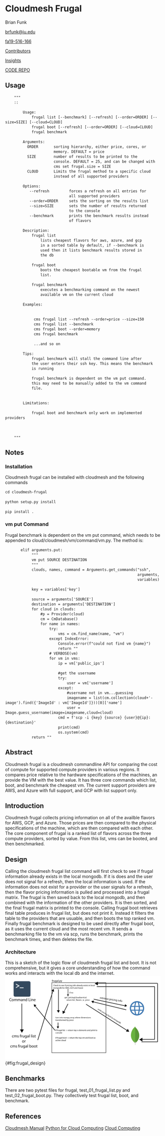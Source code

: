 # Cloudmesh Frugal

Brian Funk

brfunk@iu.edu

[fa19-516-166](https://github.com/cloudmesh-community/fa19-516-166)

[Contributors](https://github.com/cloudmesh-community/fa19-516-166/graphs/contributors)

[Insights](https://github.com/cloudmesh-community/fa19-516-166/pulse)

[CODE REPO](https://github.com/cloudmesh/cloudmesh-frugal)

## Usage

        """
        ::

            Usage:
                frugal list [--benchmark] [--refresh] [--order=ORDER] [--size=SIZE] [--cloud=CLOUD]
                frugal boot [--refresh] [--order=ORDER] [--cloud=CLOUD]
                frugal benchmark

            Arguments:
              ORDER       sorting hierarchy, either price, cores, or
                          memory. DEFAULT = price
              SIZE        number of results to be printed to the
                          console. DEFAULT = 25, and can be changed with
                          cms set frugal.size = SIZE
              CLOUD       Limits the frugal method to a specific cloud
                          instead of all supported providers

            Options:
               --refresh         forces a refresh on all entries for
                                 all supported providers
               --order=ORDER     sets the sorting on the results list
               --size=SIZE       sets the number of results returned
                                 to the console
               --benchmark       prints the benchmark results instead
                                 of flavors

            Description:
                frugal list
                    lists cheapest flavors for aws, azure, and gcp
                    in a sorted table by default, if --benchmark is
                    used then it lists benchmark results stored in
                    the db

                frugal boot
                    boots the cheapest bootable vm from the frugal
                    list.

                frugal benchmark
                    executes a benchmarking command on the newest
                    available vm on the current cloud

            Examples:


                 cms frugal list --refresh --order=price --size=150
                 cms frugal list --benchmark
                 cms frugal boot --order=memory
                 cms frugal benchmark

                 ...and so on

            Tips:
                frugal benchmark will stall the command line after
                the user enters their ssh key. This means the benchmark
                is running

                frugal benchmark is dependent on the vm put command.
                this may need to be manually added to the vm command
                file.


            Limitations:

                frugal boot and benchmark only work on implemented providers



        """
        
## Notes

### Installation

Cloudmesh frugal can be installed with cloudmesh and the following commands

```
cd cloudmesh-frugal

python setup.py install

pip install .
```

### vm put Command

Frugal benchmark is dependent on the vm put command, which needs to be appended to cloud/cloudmesh/vm/command/vm.py. The method is:
```
       elif arguments.put:
            """
            vm put SOURCE DESTINATION
            """
            clouds, names, command = Arguments.get_commands("ssh",
                                                            arguments,
                                                            variables)

            key = variables['key']

            source = arguments['SOURCE']
            destination = arguments['DESTINATION']
            for cloud in clouds:
                #p = Provider(cloud)
                cm = CmDatabase()
                for name in names:
                    try:
                        vms = cm.find_name(name, "vm")
                    except IndexError:
                        Console.error(f"could not find vm {name}")
                        return ""
                    # VERBOSE(vm)
                    for vm in vms:
                        ip = vm['public_ips']

                        #get the username
                        try:
                            user = vm['username']
                        except:
                            #username not in vm...guessing
                            imagename = list(cm.collection(cloud+'-image').find({'ImageId' : vm['ImageId']}))[0]['name']
                            user = Image.guess_username(image=imagename,cloud=cloud)
                        cmd = f'scp -i {key} {source} {user}@{ip}:{destination}'
                        print(cmd)
                        os.system(cmd)
            return ""
```

## Abstract

Cloudmesh frugal is a cloudmesh commandline API for comparing the cost of compute for supported compute providers in various regions.
It compares price relative to the hardware specifications of the machines, an provide the VM with the best value. It has three core
commands which list, boot, and benchmark the cheapest vm. The current support providers are AWS, and Azure with full support, and GCP 
with list support only. 


## Introduction

Cloudmesh frugal collects pricing information on all of the availble flavors for AWS, GCP, and Azure. Those prices are then
compared to the physical specifications of the machine, which are then compared with each other. The core component of frugal is a
ranked list of flavors across the three compute providers, sorted by value. From this list, vms can be booted, and then benchmarked. 


## Design

Calling the cloudmesh frugal list command will first check to see if frugal information already exists in the local mongodb. If it is
does and the user does not signal for a refresh, then the local information is used. If the information does not exist for a provider
or the user signals for a refresh, then the flavor pricing information is pulled and processed into a frugal matrix. The frugal
is then saved back to the local mongodb, and then combined with the information of the other providers. It is then sorted, and the 
final frugal matrix is printed to the console. Calling frugal boot retrieves final table produces in frugal list, but does not
print it. Instead it filters the table to the providers that are usuable, and then boots the top ranked vm. Finally frugal benchmark
is designed to be used directly after frugal boot, as it uses the current cloud and the most recent vm. It sends a benchmarking file
to the vm via scp, runs the benchmark, prints the benchmark times, and then deletes the file.

### Architecture

This is a sketch of the logic flow of cloudmesh frugal list and boot. It is not comprehensive, but it gives a core understanding
of how the command works and interacts with the local db and the internet.
![Very rough architecture/design diagram](images/frugal_design.png){#fig:frugal_design}


## Benchmarks

There are two pytest files for frugal, test_01_frugal_list.py and test_02_frugal_boot.py. They collectively test frugal list, boot,
and benchmark.

## References

[Cloudmesh Manual](https://cloudmesh.github.io/cloudmesh-manual/index.html)
[Python for Cloud Computing](https://laszewski.github.io/book/python/)
[Cloud Computing](https://laszewski.github.io/book/cloud/)
